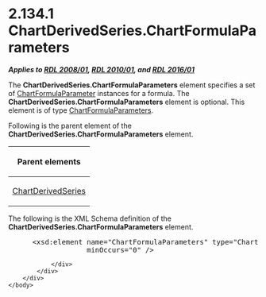 <html dir="LTR" xmlns:mshelp="http://msdn.microsoft.com/mshelp" xmlns:ddue="http://ddue.schemas.microsoft.com/authoring/2003/5" xmlns:xlink="http://www.w3.org/1999/xlink" xmlns:tool="http://www.microsoft.com/tooltip">
    <head>
        <meta http-equiv="Content-Type" content="text/html; CHARSET=utf-8"></meta>
        <meta name="save" content="history"></meta>
        <title>2.134.1 ChartDerivedSeries.ChartFormulaParameters</title>
        <xml>
            <mshelp:toctitle title="2.134.1 ChartDerivedSeries.ChartFormulaParameters"></mshelp:toctitle>
            <mshelp:rltitle title="[MS-RDL]: ChartDerivedSeries.ChartFormulaParameters"></mshelp:rltitle>
            <mshelp:keyword index="A" term="cda8e81a-b71a-49f5-8d93-21946cba1e1a"></mshelp:keyword>
            <mshelp:attr name="DCSext.ContentType" value="open specification"></mshelp:attr>
            <mshelp:attr name="AssetID" value="cda8e81a-b71a-49f5-8d93-21946cba1e1a"></mshelp:attr>
            <mshelp:attr name="TopicType" value="kbRef"></mshelp:attr>
            <mshelp:attr name="DCSext.Title" value="[MS-RDL]: ChartDerivedSeries.ChartFormulaParameters" />
        </xml>
    </head>
    <body>
        <div id="header">
            <h1 class="heading">2.134.1 ChartDerivedSeries.ChartFormulaParameters</h1>
        </div>
        <div id="mainSection">
            <div id="mainBody">
                <div id="allHistory" class="saveHistory"></div>
                <div id="sectionSection0" class="section" name="collapseableSection">
                    

<p><b><i>Applies to </i></b><a href="1e855f94-4617-47e4-b89e-0856c6cb420f.md"><b><i>RDL 2008/01</i></b></a><b><i>,
</i></b><a href="3428e690-a348-4ec7-8a6a-8efb42d2cdee.md"><b><i>RDL 2010/01</i></b></a><b><i>,
and </i></b><a href="52ce3983-2bfc-4e72-9359-42aaf5fe4509.md"><b><i>RDL 2016/01</i></b></a></p>

<p>The <b>ChartDerivedSeries.ChartFormulaParameters</b> element
specifies a set of <a href="9348c7b6-8dbe-4681-a6d3-ed41b36e06c7.md">ChartFormulaParameter</a>
instances for a formula. The <b>ChartDerivedSeries.ChartFormulaParameters</b>
element is optional. This element is of type <a href="97094777-5f97-423f-9603-eee3a774271c.md">ChartFormulaParameters</a>.</p>

<p>Following is the parent element of the <b>ChartDerivedSeries.ChartFormulaParameters</b>
element.</p>

<table>
 <thead>
  <tr>
   <th>
   <p>Parent elements</p>
   </th>
  </tr>
 </thead>
 <tr>
  <td>
  <p><a href="1d639ad1-8e24-45ec-8dcb-8b6163780a36.md">ChartDerivedSeries</a>
  </p>
  </td>
 </tr>
</table>

<p>The following is the XML Schema definition of the <b>ChartDerivedSeries.ChartFormulaParameters</b>
element.</p>

<dl>
<dd>
<div><pre> &lt;xsd:element name=&quot;ChartFormulaParameters&quot; type=&quot;ChartFormulaParametersType&quot; 
              minOccurs=&quot;0&quot; /&gt;
</pre></div>
</dd></dl>


                </div>
            </div>
        </div>
    </body>
</html>